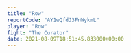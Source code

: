 ```yaml
---
title: "Row"
reportCode: "AY1wQfdJ3FnWykmL"
player: "Row"
fight: "The Curator"
date: 2021-08-09T18:51:45.833000+00:00
---
```

